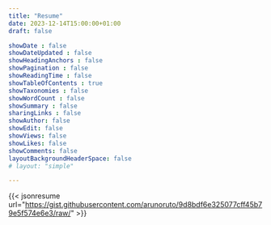 ```yaml
---
title: "Resume"
date: 2023-12-14T15:00:00+01:00
draft: false

showDate : false
showDateUpdated : false
showHeadingAnchors : false
showPagination : false
showReadingTime : false
showTableOfContents : true
showTaxonomies : false 
showWordCount : false
showSummary : false
sharingLinks : false
showAuthor: false
showEdit: false
showViews: false
showLikes: false
showComments: false
layoutBackgroundHeaderSpace: false
# layout: "simple"

---
```


{{< jsonresume url="https://gist.githubusercontent.com/arunoruto/9d8bdf6e325077cff45b79e5f574e6e3/raw/" >}}